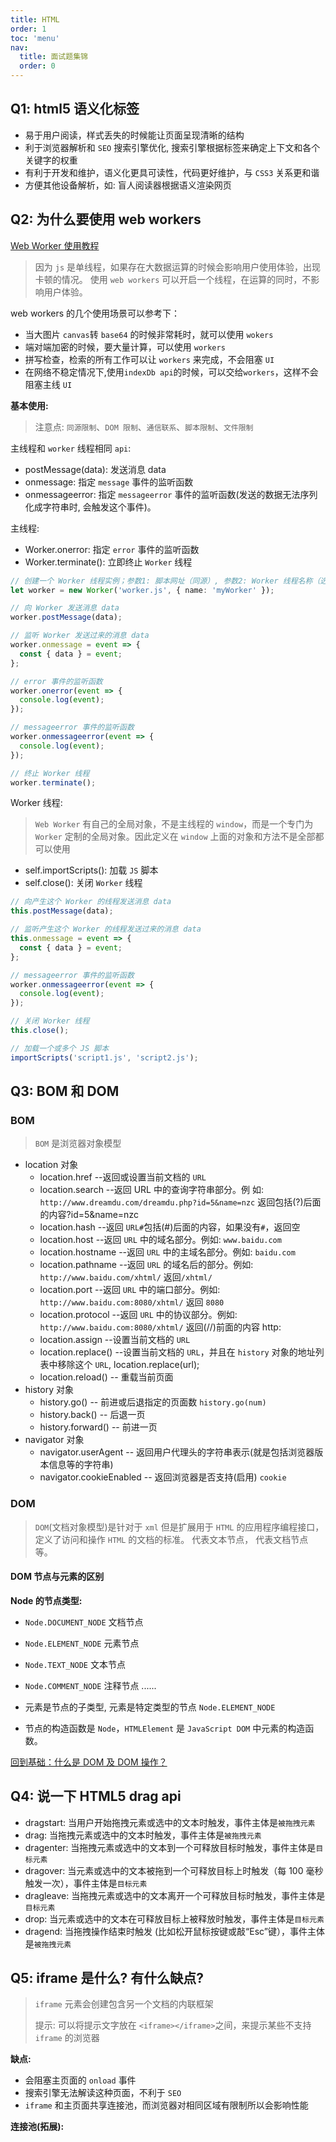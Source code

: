 ```yaml
---
title: HTML
order: 1
toc: 'menu'
nav:
  title: 面试题集锦
  order: 0
---
```


## Q1: html5 语义化标签

- 易于用户阅读，样式丢失的时候能让页面呈现清晰的结构
- 利于浏览器解析和 `SEO` 搜索引擎优化, 搜索引擎根据标签来确定上下文和各个关键字的权重
- 有利于开发和维护，语义化更具可读性，代码更好维护，与 `CSS3` 关系更和谐
- 方便其他设备解析，如: 盲人阅读器根据语义渲染网页

## Q2: 为什么要使用 web workers

[Web Worker 使用教程](http://www.ruanyifeng.com/blog/2018/07/web-worker.html)

> 因为 `js` 是单线程，如果存在大数据运算的时候会影响用户使用体验，出现卡顿的情况。
> 使用 `web workers` 可以开启一个线程，在运算的同时，不影响用户体验。

web workers 的几个使用场景可以参考下：

- 当大图片 `canvas`转 `base64` 的时候非常耗时，就可以使用 `wokers`
- 端对端加密的时候，要大量计算，可以使用 `workers`
- 拼写检查，检索的所有工作可以让 `workers` 来完成，不会阻塞 `UI`
- 在网络不稳定情况下,使用`indexDb api`的时候，可以交给`workers`，这样不会阻塞主线 `UI`

**基本使用:**

> 注意点: `同源限制`、`DOM 限制`、`通信联系`、`脚本限制`、`文件限制`

主线程和 `worker` 线程相同 `api`:

- postMessage(data): 发送消息 data
- onmessage: 指定 `message` 事件的监听函数
- onmessageerror: 指定 `messageerror` 事件的监听函数(发送的数据无法序列化成字符串时, 会触发这个事件)。

主线程:

- Worker.onerror: 指定 `error` 事件的监听函数
- Worker.terminate(): 立即终止 `Worker` 线程

```ts
// 创建一个 Worker 线程实例；参数1: 脚本网址（同源）, 参数2: Worker 线程名称（选填）
let worker = new Worker('worker.js', { name: 'myWorker' });

// 向 Worker 发送消息 data
worker.postMessage(data);

// 监听 Worker 发送过来的消息 data
worker.onmessage = event => {
  const { data } = event;
};

// error 事件的监听函数
worker.onerror(event => {
  console.log(event);
});

// messageerror 事件的监听函数
worker.onmessageerror(event => {
  console.log(event);
});

// 终止 Worker 线程
worker.terminate();
```

Worker 线程:

> `Web Worker` 有自己的全局对象，不是主线程的 `window`，而是一个专门为 `Worker` 定制的全局对象。因此定义在 `window` 上面的对象和方法不是全部都可以使用

- self.importScripts(): 加载 `JS` 脚本
- self.close(): 关闭 `Worker` 线程

```ts
// 向产生这个 Worker 的线程发送消息 data
this.postMessage(data);

// 监听产生这个 Worker 的线程发送过来的消息 data
this.onmessage = event => {
  const { data } = event;
};

// messageerror 事件的监听函数
worker.onmessageerror(event => {
  console.log(event);
});

// 关闭 Worker 线程
this.close();

// 加载一个或多个 JS 脚本
importScripts('script1.js', 'script2.js');
```

## Q3: BOM 和 DOM

### BOM

> `BOM` 是浏览器对象模型

- location 对象
  - location.href --返回或设置当前文档的 `URL`
  - location.search --返回 URL 中的查询字符串部分。例
    如: `http://www.dreamdu.com/dreamdu.php?id=5&name=nzc` 返回包括(?)后面的内容?id=5&name=nzc
  - location.hash --返回 `URL#`包括(#)后面的内容，如果没有`#`，返回空
  - location.host --返回 `URL` 中的域名部分。例如: `www.baidu.com`
  - location.hostname --返回 `URL` 中的主域名部分。例如: `baidu.com`
  - location.pathname --返回 `URL` 的域名后的部分。例如: `http://www.baidu.com/xhtml/` 返回`/xhtml/`
  - location.port --返回 `URL` 中的端口部分。例如: `http://www.baidu.com:8080/xhtml/` 返回 `8080`
  - location.protocol --返回 `URL` 中的协议部分。例如: `http://www.baidu.com:8080/xhtml/` 返回(//)前面的内容 http:
  - location.assign --设置当前文档的 `URL`
  - location.replace() --设置当前文档的 `URL`，并且在 `history` 对象的地址列表中移除这个 `URL`, location.replace(url);
  - location.reload() -- 重载当前页面
- history 对象
  - history.go() -- 前进或后退指定的页面数 `history.go(num)`
  - history.back() -- 后退一页
  - history.forward() -- 前进一页
- navigator 对象
  - navigator.userAgent -- 返回用户代理头的字符串表示(就是包括浏览器版本信息等的字符串)
  - navigator.cookieEnabled -- 返回浏览器是否支持(启用) `cookie`

### DOM

> `DOM`(文档对象模型)是针对于 `xml` 但是扩展用于 `HTML` 的应用程序编程接口，定义了访问和操作 `HTML` 的文档的标准。
> 代表文本节点， 代表文档节点等。

#### DOM 节点与元素的区别

**Node 的节点类型:**

- `Node.DOCUMENT_NODE` 文档节点
- `Node.ELEMENT_NODE` 元素节点
- `Node.TEXT_NODE` 文本节点
- `Node.COMMENT_NODE` 注释节点
  ......

- 元素是节点的子类型, 元素是特定类型的节点 `Node.ELEMENT_NODE`
- 节点的构造函数是 `Node`，`HTMLElement` 是 `JavaScript DOM` 中元素的构造函数。

[回到基础：什么是 DOM 及 DOM 操作？](https://juejin.cn/post/6844904023003234311)

## Q4: 说一下 HTML5 drag api

- dragstart: 当用户开始拖拽元素或选中的文本时触发，事件主体是`被拖拽元素`
- drag: 当拖拽元素或选中的文本时触发，事件主体是`被拖拽元素`
- dragenter: 当拖拽元素或选中的文本到一个可释放目标时触发，事件主体是`目标元素`
- dragover: 当元素或选中的文本被拖到一个可释放目标上时触发（每 100 毫秒触发一次），事件主体是`目标元素`
- dragleave: 当拖拽元素或选中的文本离开一个可释放目标时触发，事件主体是`目标元素`
- drop: 当元素或选中的文本在可释放目标上被释放时触发，事件主体是`目标元素`
- dragend: 当拖拽操作结束时触发 (比如松开鼠标按键或敲“Esc”键），事件主体是`被拖拽元素`

## Q5: iframe 是什么? 有什么缺点?

> `iframe` 元素会创建包含另一个文档的内联框架
>
> 提示: 可以将提示文字放在 `<iframe></iframe>`之间，来提示某些不支持 `iframe` 的浏览器

**缺点:**

- 会阻塞主页面的 `onload` 事件
- 搜索引擎无法解读这种页面，不利于 `SEO`
- `iframe` 和主页面共享连接池，而浏览器对相同区域有限制所以会影响性能

**连接池(拓展):**
